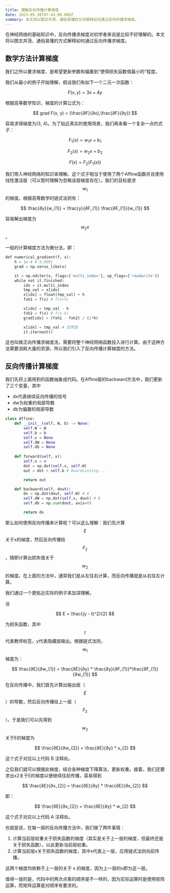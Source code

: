 ```yaml
---
title: 理解反向传播计算梯度
date: 2023-05-30T07:43:00.000Z
summary: 本文将以图文并茂、通俗易懂的方式解释如何通过反向传播求梯度。
---
```



在神经网络的基础知识中，反向传播求梯度对初学者来说是比较不好理解的。本文将以图文并茂、通俗易懂的方式解释如何通过反向传播求梯度。

## 数学方法计算梯度

我们之所以要求梯度，是希望更新参数和偏置到”使得损失函数值最小的“程度。

我们从最小的例子开始理解，假设我们有如下一个二元一次函数：

$$
F(x, y) = 3x + 4y
$$

根据高等数学知识，梯度的计算公式为：

$$
grad F(x, y) = (\frac{∂F}{∂x},\frac{∂F}{∂y})
$$

容易求得梯度为(3, 4)。为了贴近真实的使用场景，我们再来看一个复杂一点的式子：

$$
F_{1}(x) = w_{1}x + b_{1}
$$

$$
F_{2}(x) = w_{2}x + b_{2}
$$

$$
F(x) = F_{2}(F_{1}(x))
$$

我们带入神经网络的知识来理解。这个式子相当于使用了两个Affine函数并且使用线性激活层（可以暂时理解为忽略该层梯度存在）。我们的目标是求$$ w_{1} $$的梯度。根据高等数学的链式法则有：

$$
\frac{∂y}{w_{1}} = \frac{y}{∂F_{1}} \frac{∂F_{1}}{w_{1}}  
$$

容易解出梯度为$$ w_{2}x $$。

一般的计算梯度方法为微分法，即：

```python
def numerical_gradient(f, x):
    h = 1e-4 # 0.0001
    grad = np.zeros_like(x)

    it = np.nditer(x, flags=['multi_index'], op_flags=['readwrite'])
    while not it.finished:
        idx = it.multi_index
        tmp_val = x[idx]
        x[idx] = float(tmp_val) + h
        fxh1 = f(x) # f(x+h)

        x[idx] = tmp_val - h
        fxh2 = f(x) # f(x-h)
        grad[idx] = (fxh1 - fxh2) / (2*h)

        x[idx] = tmp_val # 还原值
        it.iternext()
```

这也叫做正向传播求梯度法，需要将整个神经网络函数投入进行计算。由于这种方法需要消耗大量的资源，所以我们引入了反向传播计算梯度的方法。

## 反向传播计算梯度

我们先将上面用到的函数抽象成代码。在Affine层的backward方法中，我们更新了三个变量，其中
- dx代表继续反向传播的信号
- dw为权重的局部导数
- db为偏置的局部导数

```python
class Affine:
    def __init__(self, W, b) -> None:
        self.W = W
        self.b = b
        self.x = None
        self.dW = None
        self.db = None
    
    def forward(self, x):
        self.x = x
        dot = np.dot(self.x, self.W)
        out = dot + self.b # Boardcasting...

        return out

    def backward(self, dout):
        dx = np.dot(dout, self.W) # A
        self.dW = np.dot(self.x, dout) # B
        self.db = np.sum(dout, axis=0)

        return dx
```

那么如何使用反向传播来计算呢？可以这么理解：我们先计算$$ E $$关于x的梯度，然后反向传播给$$ F_{2} $$，随即计算出损失值关于$$ w_{2} $$的梯度。在上面的方法中，通常我们是从左往右计算，而反向传播就是从右往左计算。

我们通过一个更贴近实际的例子来加深理解。

设

$$
E = \frac{(y - t)^2}{2}
$$

为损失函数，其中$$ t $$代表教师标签，y代表隐藏层输出。根据链式法则，$$ w_{1} $$梯度为：

$$
\frac{∂E}{∂w_{1}} = \frac{∂E}{∂y} * \frac{∂y}{∂F_{1}}*\frac{∂F_{1}}{∂w_{1}}
$$

在反向传播中，我们首先计算出输出层（$$ E $$）的导数，然后反向传播给上一层（$$ F_{2} $$）。于是我们可以先得到$$ w_{2} $$关于E的梯度为 

$$
\frac{∂E}{∂w_{2}} = \frac{∂E}{∂y} * x_{2}
$$

这个式子对应以上代码 B 注释处。

之后我们就可以根据此梯度，结合各种梯度下降算法，更新权重。接着，我们还要求出x2关于E的梯度以便继续往前传播，容易得到

$$
\frac{∂E}{∂x_{2}} = \frac{∂E}{∂y} * \frac{∂E}{∂x_{2}} 
$$

即：

$$
\frac{∂E}{∂x_{2}} = \frac{∂E}{∂y} * w_{2}
$$

这个式子对应以上代码 A 注释处。

也就是说，在每一层的反向传播方法中，我们做了两件事情：

1. 计算当前层权重关于损失函数的梯度（其实是关于上一层的梯度，但最终还是关于损失函数），以此更新当前层权重。
2. 计算当前层x关于损失函数的梯度，其中x代表上一层，应用链式法则向前传播。

这两个梯度均依赖于上一层的关于 x 的梯度，因为上一层的x即为这一层。

值得一提的是，代码中的两次点乘的顺序是不一样的，因为实际运算时是使用矩阵运算，而矩阵运算是对顺序有要求的。
